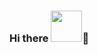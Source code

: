 ### Hi there <img src="https://media4.giphy.com/media/v1.Y2lkPTc5MGI3NjExcTZ3b3FheDQ5MXNnOG1rb2Q5Z3pnYThjY2Z1a2kzMXZtanhqdjI2YSZlcD12MV9pbnRlcm5hbF9naWZfYnlfaWQmY3Q9cw/8D3Gf3h56UaFa1Iwx2/giphy.gif" width="50" marginBottom="-20px" />👋

<!--
**aillos/aillos** is a ✨ _special_ ✨ repository because its `README.md` (this file) appears on your GitHub profile.

Here are some ideas to get you started:

- 🔭 I’m currently working on ...
- 🌱 I’m currently learning ...
- 👯 I’m looking to collaborate on ...
- 🤔 I’m looking for help with ...
- 💬 Ask me about ...
- 📫 How to reach me: ...
- 😄 Pronouns: ...
- ⚡ Fun fact: ...
-->
